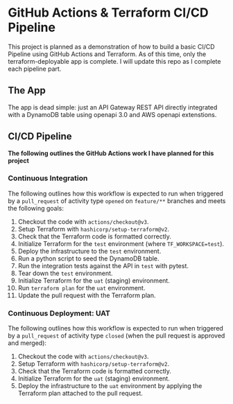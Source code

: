 # GitHub Actions & Terraform CI/CD Pipeline

This project is planned as a demonstration of how to build a basic CI/CD Pipeline using GitHub Actions and Terraform. As of this time, only the terraform-deployable app is complete. I will update this repo as I complete each pipeline part.

## The App
The app is dead simple: just an API Gateway REST API directly integrated with a DynamoDB table using openapi 3.0 and AWS openapi extenstions.

## CI/CD Pipeline
**The following outlines the GitHub Actions work I have planned for this project**

### Continuous Integration
The following outlines how this workflow is expected to run when triggered by a `pull_request` of activity type `opened` on `feature/**` branches and meets the following goals:

1. Checkout the code with `actions/checkout@v3`.
2. Setup Terraform with `hashicorp/setup-terraform@v2`.
3. Check that the Terraform code is formatted correctly.
4. Initialize Terraform for the `test` environment (where `TF_WORKSPACE=test`).
5. Deploy the infrastructure to the `test` environment.
6. Run a python script to seed the DynamoDB table.
7. Run the integration tests against the API in `test` with pytest.
8. Tear down the `test` environment.
9. Initialize Terraform for the `uat` (staging) environment.
10. Run `terraform plan` for the `uat` environment.
11. Update the pull request with the Terraform plan.


### Continuous Deployment: UAT
The following outlines how this workflow is expected to run when triggered by a `pull_request` of activity type `closed` (when the pull request is approved and merged):

1. Checkout the code with `actions/checkout@v3`.
2. Setup Terraform with `hashicorp/setup-terraform@v2`.
3. Check that the Terraform code is formatted correctly.
4. Initialize Terraform for the `uat` (staging) environment.
5. Deploy the infrastructure to the `uat` environment by applying the Terraform plan attached to the pull request.
